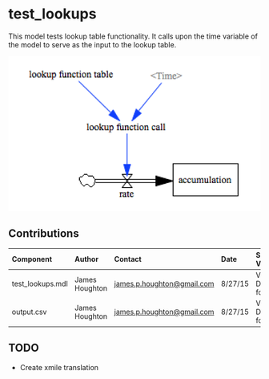 test_lookups
============
This model tests lookup table functionality. It calls upon the time variable of the model
to serve as the input to the lookup table.

![test_lookups vensim screenshot](vensim_screenshot.png)


Contributions
-------------

| Component           | Author          | Contact                    | Date    | Software Version        |
|:------------------- |:--------------- |:-------------------------- |:------- |:----------------------- |
| test_lookups.mdl    | James Houghton  | james.p.houghton@gmail.com | 8/27/15 | Vensim DSS 6.3 for Mac  |
| output.csv          | James Houghton  | james.p.houghton@gmail.com | 8/27/15 | Vensim DSS 6.3 for Mac  |


TODO
----
- Create xmile translation
